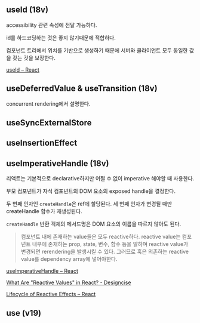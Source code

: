 ## useId (18v)

accessibility 관련 속성에 전달 가능하다.

id를 하드코딩하는 것은 좋지 않기때문에 적합하다.

컴포넌트 트리에서 위치를 기반으로 생성하기 때문에 서버와 클라이언트 모두 동일한 값을 갖는 것을 보장한다.

[useId – React](https://react.dev/reference/react/useId)

## useDeferredValue & useTransition (18v)

concurrent rendering에서 설명한다.

## useSyncExternalStore

## useInsertionEffect

## useImperativeHandle (18v)

리액트는 기본적으로 declarative하지만 어쩔 수 없이 imperative 해야할 때 사용한다.

부모 컴포넌트가 자식 컴포넌트의 DOM 요소의 exposed handle을 결정한다.

두 번째 인자인 `createHandle`은 ref에 할당된다. 세 번째 인자가 변경될 때만 createHandle 함수가 재생성된다.

`createHandle` 반환 객체의 메서드명은 DOM 요소의 이름을 따르지 않아도 된다.

> 컴포넌트 내에 존재하는 value들은 모두 reactive하다. reactive value는 컴포넌트 내부에 존재하는 prop, state, 변수, 함수 등을 말하며 reactive value가 변경되면 rerendering을 발생시킬 수 있다. 그러므로 훅은 의존하는 reactive value를 dependency array에 넣어야한다.

[useImperativeHandle – React](https://react.dev/reference/react/useImperativeHandle)

[What Are "Reactive Values" in React? - Designcise](https://www.designcise.com/web/tutorial/what-are-reactive-values-in-react)

[Lifecycle of Reactive Effects – React](https://react.dev/learn/lifecycle-of-reactive-effects)

## use (v19)
